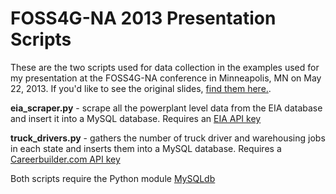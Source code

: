 # FOSS4G-NA 2013 Presentation Scripts

These are the two scripts used for data collection in the examples used for my presentation at the FOSS4G-NA conference in Minneapolis, MN on May 22, 2013. If you'd like to see the original slides, [find them here.](http://johnjcz.com/presentations/foss4g2013).

**eia_scraper.py** - scrape all the powerplant level data from the EIA database and insert it into a MySQL database. Requires an [EIA API key](http://www.eia.gov/beta/api/register.cfm)

**truck_drivers.py** - gathers the number of truck driver and warehousing jobs in each state and inserts them into a MySQL database. Requires a [Careerbuilder.com API key](http://api.careerbuilder.com/RequestDevKey.aspx)

Both scripts require the Python module [MySQLdb](https://pypi.python.org/pypi/MySQL-python/)